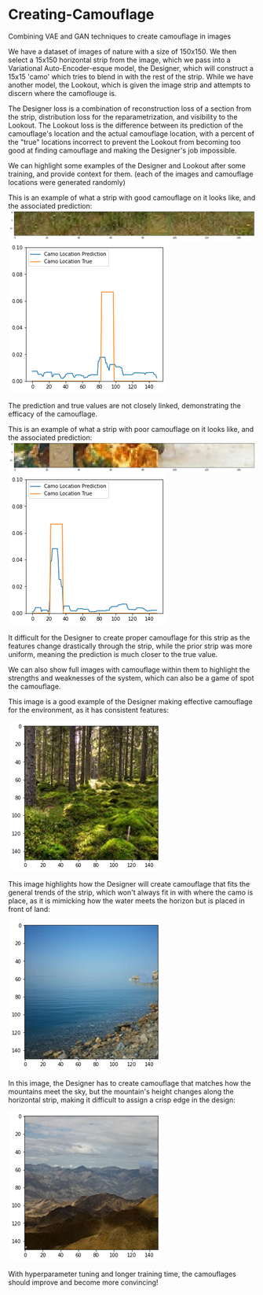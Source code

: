 # Creating-Camouflage
Combining VAE and GAN techniques to create camouflage in images



We have a dataset of images of nature with a size of 150x150. We then select a 15x150 horizontal strip from the image, which we pass into a Variational Auto-Encoder-esque model, the Designer, which will construct a 15x15 'camo' which tries to blend in with the rest of the strip.
While we have another model, the Lookout, which is given the image strip and attempts to discern where the camoflouge is.

The Designer loss is a combination of reconstruction loss of a section from the strip, distribution loss for the reparametrization, and visibility to the Lookout.
The Lookout loss is the difference between its prediction of the camouflage's location and the actual camouflage location, with a percent of the "true" locations incorrect to prevent the Lookout from becoming too good at finding camouflage and making the Designer's job impossible.

We can highlight some examples of the Designer and Lookout after some training, and provide context for them. (each of the images and camouflage locations were generated randomly)

This is an example of what a strip with good camouflage on it looks like, and the associated prediction:
![Good Camouflage Strip](/images/good_camo_strip.png "Good Camouflage Strip")
![Prediction of Good Camouflage](/images/good_camo_pred.png "Prediction of Good Camouflage")

The prediction and true values are not closely linked, demonstrating the efficacy of the camouflage.


This is an example of what a strip with poor camouflage on it looks like, and the associated prediction:
![Bad Camouflage Strip](/images/bad_camo_strip.png "Bad Camouflage Strip")
![Prediction of Bad Camouflage](/images/bad_camo_pred.png "Prediction of Bad Camouflage")

It difficult for the Designer to create proper camouflage for this strip as the features change drastically through the strip, while the prior strip was more uniform,
meaning the prediction is much closer to the true value.

We can also show full images with camouflage within them to highlight the strengths and weaknesses of the system, which can also be a game of spot the camouflage.

This image is a good example of the Designer making effective camouflage for the environment, as it has consistent features:

![Good Camouflage Image](/images/forest_camo_image.png "Good Camouflage Image")

This image highlights how the Designer will create camouflage that fits the general trends of the strip, which won't always fit in with where the camo is place,
as it is mimicking how the water meets the horizon but is placed in front of land:

![Misleading Camouflage Image](/images/misleading_camo_image.png "Misleading Camouflage Image")


In this image, the Designer has to create camouflage that matches how the mountains meet the sky, but the mountain's height changes along the horizontal strip,
making it difficult to assign a crisp edge in the design:

![Mountain Camouflage Image](/images/okay_camo_image.png "Mountain Camouflage Image")


With hyperparameter tuning and longer training time, the camouflages should improve and become more convincing!
